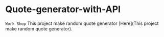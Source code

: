 # Quote-generator-with-API
`Work Shop`
This project make random quote generator [Here](This project make random quote generator).
